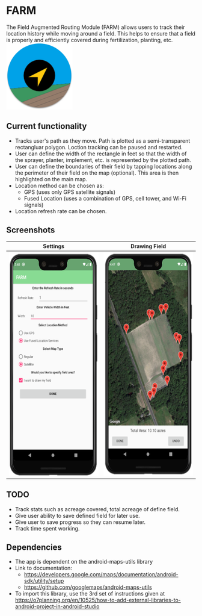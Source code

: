 # FARM
The Field Augmented Routing Module (FARM) allows users to track their location history while moving around a field. This helps to ensure that a field is properly and efficiently covered during fertilization, planting, etc.
<img src="./images/logo.png" width="176" height="176">
## Current functionality
* Tracks user's path as they move. Path is plotted as a semi-transparent rectangluar polygon. Loction tracking can be paused and restarted.
* User can define the width of the rectangle in feet so that the width of the sprayer, planter, implement, etc. is represented by the plotted path.
* User can define the boundaries of their field by tapping locations along the perimeter of their field on the map (optional). This area is then highlighted on the main map.
* Location method can be chosen as:
    * GPS (uses only GPS satellite signals)
    * Fused Location (uses a combination of GPS, cell tower, and Wi-Fi signals)
* Location refresh rate can be chosen.
## Screenshots
Settings                   |  Drawing Field
:-------------------------:|:-------------------------:
<img src="./images/settings.png" width="286" height="596">   |  <img src="./images/drawField.png" width="286" height="596">
## TODO
* Track stats such as acreage covered, total acreage of define field.
* Give user ability to save defined field for later use.
* Give user to save progress so they can resume later.
* Track time spent working.
## Dependencies
* The app is dependent on the android-maps-utils library
* Link to documentation: 
    * https://developers.google.com/maps/documentation/android-sdk/utility/setup
    * https://github.com/googlemaps/android-maps-utils
* To import this library, use the 3rd set of instructions given at https://o7planning.org/en/10525/how-to-add-external-libraries-to-android-project-in-android-studio
